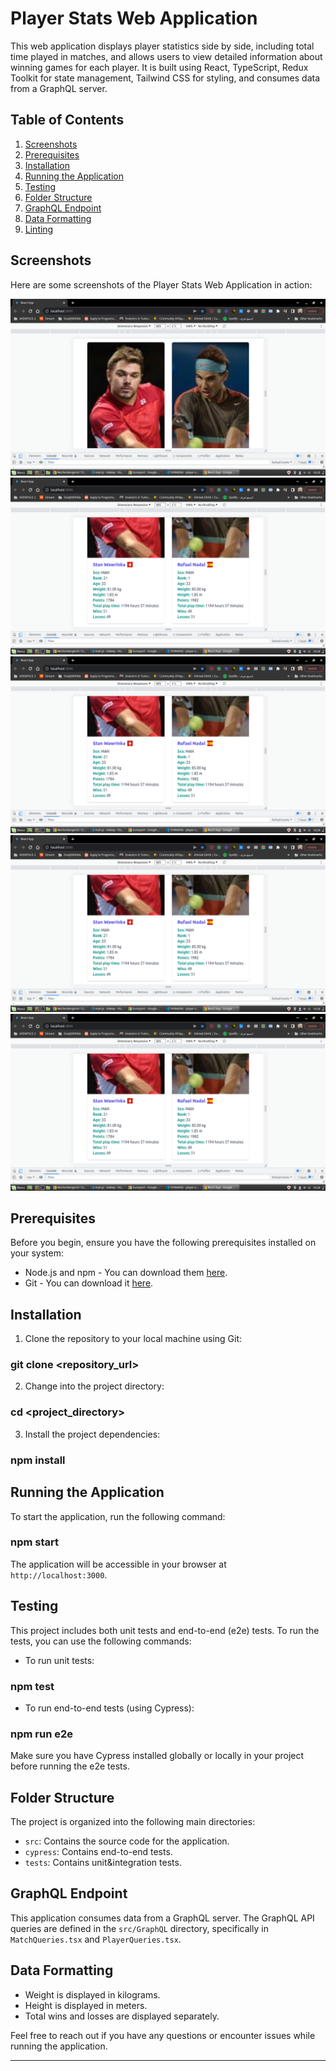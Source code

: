 # Player Stats Web Application

This web application displays player statistics side by side, including total time played in matches, and allows users to view detailed information about winning games for each player. It is built using React, TypeScript, Redux Toolkit for state management, Tailwind CSS for styling, and consumes data from a GraphQL server.

## Table of Contents

1. [Screenshots](#screenshots)
2. [Prerequisites](#prerequisites)
3. [Installation](#installation)
4. [Running the Application](#running-the-application)
5. [Testing](#testing)
6. [Folder Structure](#folder-structure)
7. [GraphQL Endpoint](#graphql-endpoint)
8. [Data Formatting](#data-formatting)
9. [Linting](#linting)

## Screenshots

Here are some screenshots of the Player Stats Web Application in action:

![Screenshot 1](screenshots/screenshot_1.png)
![Screenshot 2](screenshots/screenshot_2.png)
![Screenshot 3](screenshots/screenshot_2.png)
![Screenshot 4](screenshots/screenshot_2.png)
![Screenshot 5](screenshots/screenshot_2.png)

## Prerequisites

Before you begin, ensure you have the following prerequisites installed on your system:

- Node.js and npm - You can download them [here](https://nodejs.org/).
- Git - You can download it [here](https://git-scm.com/).

## Installation

1. Clone the repository to your local machine using Git:

### git clone <repository_url>

2. Change into the project directory:

### cd <project_directory>

3. Install the project dependencies:

### npm install

## Running the Application

To start the application, run the following command:

### npm start

The application will be accessible in your browser at `http://localhost:3000`.

## Testing

This project includes both unit tests and end-to-end (e2e) tests. To run the tests, you can use the following commands:

- To run unit tests:

### npm test

- To run end-to-end tests (using Cypress):

### npm run e2e

Make sure you have Cypress installed globally or locally in your project before running the e2e tests.

## Folder Structure

The project is organized into the following main directories:

- `src`: Contains the source code for the application.
- `cypress`: Contains end-to-end tests.
- `tests`: Contains unit&integration tests.

## GraphQL Endpoint

This application consumes data from a GraphQL server. The GraphQL API queries are defined in the `src/GraphQL` directory, specifically in `MatchQueries.tsx` and `PlayerQueries.tsx`.

## Data Formatting

- Weight is displayed in kilograms.
- Height is displayed in meters.
- Total wins and losses are displayed separately.

Feel free to reach out if you have any questions or encounter issues while running the application.

---
